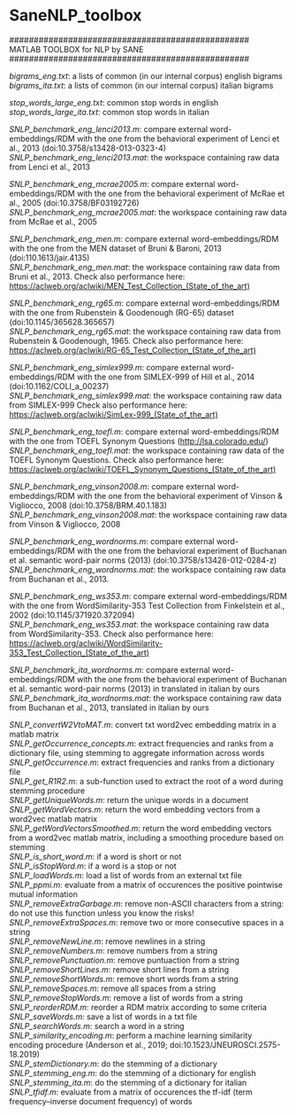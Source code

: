 # SaneNLP_toolbox

#################################################<br>
MATLAB TOOLBOX for NLP by SANE <br>
#################################################<br>

<i>bigrams_eng.txt</i>: a lists of common (in our internal corpus) english bigrams <br>
<i>bigrams_ita.txt</i>: a lists of common (in our internal corpus) italian bigrams

<i>stop_words_large_eng.txt</i>: common stop words in english <br>
<i>stop_words_large_ita.txt</i>: common stop words in italian


<i>SNLP_benchmark_eng_lenci2013.m</i>: compare external word-embeddings/RDM with the one from the behavioral experiment of Lenci et al., 2013 (doi:10.3758/s13428-013-0323-4) <br>
<i>SNLP_benchmark_eng_lenci2013.mat</i>: the workspace containing raw data from Lenci et al., 2013

<i>SNLP_benchmark_eng_mcrae2005.m</i>: compare external word-embeddings/RDM with the one from the behavioral experiment of McRae et al., 2005 (doi:10.3758/BF03192726) <br>
<i>SNLP_benchmark_eng_mcrae2005.mat</i>: the workspace containing raw data from McRae et al., 2005

<i>SNLP_benchmark_eng_men.m</i>: compare external word-embeddings/RDM with the one from the MEN dataset of Bruni & Baroni, 2013 (doi:110.1613/jair.4135) <br>
<i>SNLP_benchmark_eng_men.mat</i>: the workspace containing raw data from Bruni et al., 2013. Check also performance here: https://aclweb.org/aclwiki/MEN_Test_Collection_(State_of_the_art)

<i>SNLP_benchmark_eng_rg65.m</i>: compare external word-embeddings/RDM with the one from Rubenstein & Goodenough (RG-65) dataset (doi:10.1145/365628.365657) <br>
<i>SNLP_benchmark_eng_rg65.mat</i>: the workspace containing raw data from Rubenstein & Goodenough, 1965. Check also performance here: https://aclweb.org/aclwiki/RG-65_Test_Collection_(State_of_the_art)

<i>SNLP_benchmark_eng_simlex999.m</i>: compare external word-embeddings/RDM with the one from SIMLEX-999 of Hill et al., 2014 (doi:10.1162/COLI_a_00237) <br>
<i>SNLP_benchmark_eng_simlex999.mat</i>: the workspace containing raw data from SIMLEX-999  Check also performance here: https://aclweb.org/aclwiki/SimLex-999_(State_of_the_art)

<i>SNLP_benchmark_eng_toefl.m</i>: compare external word-embeddings/RDM with the one from TOEFL Synonym Questions (http://lsa.colorado.edu/) <br>
<i>SNLP_benchmark_eng_toefl.mat</i>: the workspace containing raw data of the TOEFL Synonym Questions. Check also performance here: https://aclweb.org/aclwiki/TOEFL_Synonym_Questions_(State_of_the_art)

<i>SNLP_benchmark_eng_vinson2008.m</i>: compare external word-embeddings/RDM with the one from the behavioral experiment of Vinson & Vigliocco, 2008 (doi:10.3758/BRM.40.1.183) <br>
<i>SNLP_benchmark_eng_vinson2008.mat</i>: the workspace containing raw data from Vinson & Vigliocco, 2008

<i>SNLP_benchmark_eng_wordnorms.m</i>: compare external word-embeddings/RDM with the one from the behavioral experiment of Buchanan et al. semantic word-pair norms (2013) (doi:10.3758/s13428-012-0284-z) <br>
<i>SNLP_benchmark_eng_wordnorms.mat</i>: the workspace containing raw data from Buchanan et al., 2013.

<i>SNLP_benchmark_eng_ws353.m</i>: compare external word-embeddings/RDM with the one from WordSimilarity-353 Test Collection from Finkelstein et al., 2002 (doi:10.1145/371920.372094) <br>
<i>SNLP_benchmark_eng_ws353.mat</i>: the workspace containing raw data from WordSimilarity-353. Check also performance here: https://aclweb.org/aclwiki/WordSimilarity-353_Test_Collection_(State_of_the_art)

<i>SNLP_benchmark_ita_wordnorms.m</i>: compare external word-embeddings/RDM with the one from the behavioral experiment of Buchanan et al. semantic word-pair norms (2013) in translated in italian by ours <br>
<i>SNLP_benchmark_ita_wordnorms.mat</i>: the workspace containing raw data from Buchanan et al., 2013, translated in italian by ours


<i>SNLP_convertW2VtoMAT.m</i>: convert txt word2vec embedding matrix in a matlab matrix <br>
<i>SNLP_getOccurrence_concepts.m</i>: extract frequencies and ranks from a dictionary file, using stemming to aggregate information across words <br>
<i>SNLP_getOccurrence.m</i>: extract frequencies and ranks from a dictionary file <br>
<i>SNLP_get_R1R2.m</i>: a sub-function used to extract the root of a word during stemming procedure <br>
<i>SNLP_getUniqueWords.m</i>: return the unique words in a document <br>
<i>SNLP_getWordVectors.m</i>: return the word embedding vectors from a word2vec matlab matrix <br>
<i>SNLP_getWordVectorsSmoothed.m</i>: return the word embedding vectors from a word2vec matlab matrix, including a smoothing procedure based on stemming <br>
<i>SNLP_is_short_word.m</i>: if a word is short or not <br>
<i>SNLP_isStopWord.m</i>: if a word is a stop or not <br>
<i>SNLP_loadWords.m</i>: load a list of words from an external txt file <br>
<i>SNLP_ppmi.m</i>: evaluate from a matrix of occurences the positive pointwise mutual information <br>
<i>SNLP_removeExtraGarbage.m</i>: remove non-ASCII characters from a string: do not use this function unless you know the risks! <br>
<i>SNLP_removeExtraSpaces.m</i>: remove two or more consecutive spaces in a string <br>
<i>SNLP_removeNewLine.m</i>: remove newlines in a string <br>
<i>SNLP_removeNumbers.m</i>: remove numbers from a string <br>
<i>SNLP_removePunctuation.m</i>: remove puntuaction  from a string <br>
<i>SNLP_removeShortLines.m</i>: remove short lines from a string <br>
<i>SNLP_removeShortWords.m</i>: remove short words from a string <br>
<i>SNLP_removeSpaces.m</i>: remove all spaces from a string <br>
<i>SNLP_removeStopWords.m</i>: remove a list of words from a string <br>
<i>SNLP_reorderRDM.m</i>: reorder a RDM matrix according to some criteria <br>
<i>SNLP_saveWords.m</i>: save a list of words in a txt file <br>
<i>SNLP_searchWords.m</i>: search a word in a string <br>
<i>SNLP_similarity_encoding.m</i>: perform a machine learning similarity encoding procedure (Anderson et al., 2019; doi:10.1523/JNEUROSCI.2575-18.2019) <br>
<i>SNLP_stemDictionary.m</i>: do the stemming of a dictionary <br>
<i>SNLP_stemming_eng.m</i>: do the stemming of a dictionary for english <br>
<i>SNLP_stemming_ita.m</i>: do the stemming of a dictionary for italian <br>
<i>SNLP_tfidf.m</i>: evaluate from a matrix of occurences the tf-idf (term frequency–inverse document frequency) of words <br>

